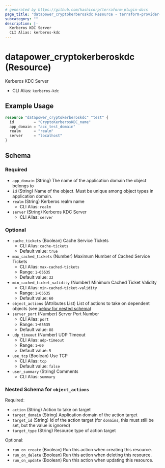 ```yaml
---
# generated by https://github.com/hashicorp/terraform-plugin-docs
page_title: "datapower_cryptokerberoskdc Resource - terraform-provider-datapower"
subcategory: ""
description: |-
  Kerberos KDC Server
  CLI Alias: kerberos-kdc
---
```


# datapower_cryptokerberoskdc (Resource)

Kerberos KDC Server
  - CLI Alias: `kerberos-kdc`

## Example Usage

```terraform
resource "datapower_cryptokerberoskdc" "test" {
  id         = "CryptoKerberosKDC_name"
  app_domain = "acc_test_domain"
  realm      = "realm"
  server     = "localhost"
}
```

<!-- schema generated by tfplugindocs -->
## Schema

### Required

- `app_domain` (String) The name of the application domain the object belongs to
- `id` (String) Name of the object. Must be unique among object types in application domain.
- `realm` (String) Kerberos realm name
  - CLI Alias: `realm`
- `server` (String) Kerberos KDC Server
  - CLI Alias: `server`

### Optional

- `cache_tickets` (Boolean) Cache Service Tickets
  - CLI Alias: `cache-tickets`
  - Default value: `true`
- `max_cached_tickets` (Number) Maximum Number of Cached Service Tickets
  - CLI Alias: `max-cached-tickets`
  - Range: `1`-`65535`
  - Default value: `32`
- `min_cached_ticket_validity` (Number) Minimum Cached Ticket Validity
  - CLI Alias: `min-cached-ticket-validity`
  - Range: `1`-`65535`
  - Default value: `60`
- `object_actions` (Attributes List) List of actions to take on dependent objects (see [below for nested schema](#nestedatt--object_actions))
- `server_port` (Number) Server Port Number
  - CLI Alias: `port`
  - Range: `1`-`65535`
  - Default value: `88`
- `udp_timeout` (Number) UDP Timeout
  - CLI Alias: `udp-timeout`
  - Range: `1`-`60`
  - Default value: `5`
- `use_tcp` (Boolean) Use TCP
  - CLI Alias: `tcp`
  - Default value: `false`
- `user_summary` (String) Comments
  - CLI Alias: `summary`

<a id="nestedatt--object_actions"></a>
### Nested Schema for `object_actions`

Required:

- `action` (String) Action to take on target
- `target_domain` (String) Application domain of the action target
- `target_id` (String) Id of the action target (for `domains`, this must still be set, but the value is ignored)
- `target_type` (String) Resource type of action target

Optional:

- `run_on_create` (Boolean) Run this action when creating this resource.
- `run_on_delete` (Boolean) Run this action when deleting this resource.
- `run_on_update` (Boolean) Run this action when updating this resource.
